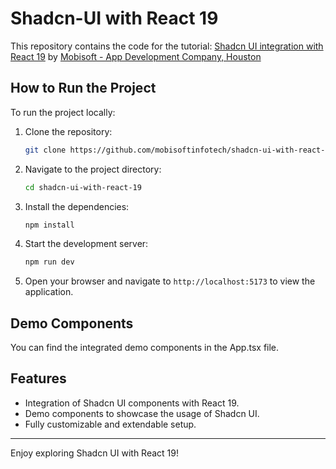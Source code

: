 # Shadcn-UI with React 19

This repository contains the code for the tutorial: <a href="https://mobisoftinfotech.com/resources/blog/react-19-shadcn-ui-integration-tutorial">Shadcn UI integration with React 19</a> by <a href="https://mobisoftinfotech.com/">Mobisoft - App Development Company, Houston</a>


## How to Run the Project
To run the project locally:

1. Clone the repository:
   ```bash
   git clone https://github.com/mobisoftinfotech/shadcn-ui-with-react-19.git
   ```
2. Navigate to the project directory:
   ```bash
   cd shadcn-ui-with-react-19
   ```
3. Install the dependencies:
   ```bash
   npm install
   ```
4. Start the development server:
   ```bash
   npm run dev
   ```
5. Open your browser and navigate to `http://localhost:5173` to view the application.

## Demo Components
You can find the integrated demo components in the App.tsx file.

## Features
- Integration of Shadcn UI components with React 19.
- Demo components to showcase the usage of Shadcn UI.
- Fully customizable and extendable setup.

---

Enjoy exploring Shadcn UI with React 19!